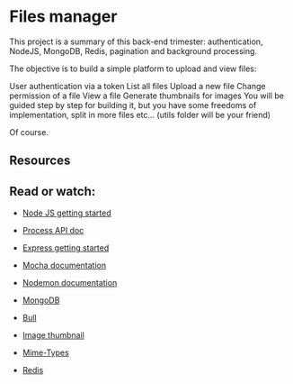 # Files manager
This project is a summary of this back-end trimester: authentication, NodeJS, MongoDB, Redis, pagination and background processing.

The objective is to build a simple platform to upload and view files:

User authentication via a token
List all files
Upload a new file
Change permission of a file
View a file
Generate thumbnails for images
You will be guided step by step for building it, but you have some freedoms of implementation, split in more files etc… (utils folder will be your friend)

Of course.
## Resources
## Read or watch:

- [Node JS getting started](https://nodejs.org/en/learn/getting-started/introduction-to-nodejs)

- [Process API doc](https://node.readthedocs.io/en/latest/api/process/)

- [Express getting started](https://expressjs.com/en/starter/installing.html)

- [Mocha documentation](https://mochajs.org/)

- [Nodemon documentation](https://github.com/remy/nodemon#nodemon)

- [MongoDB](https://github.com/mongodb/node-mongodb-native)

- [Bull](https://github.com/OptimalBits/bull)

- [Image thumbnail](https://www.npmjs.com/package/image-thumbnail)

- [Mime-Types](https://www.npmjs.com/package/mime-types)

- [Redis](https://github.com/redis/node-redis)
